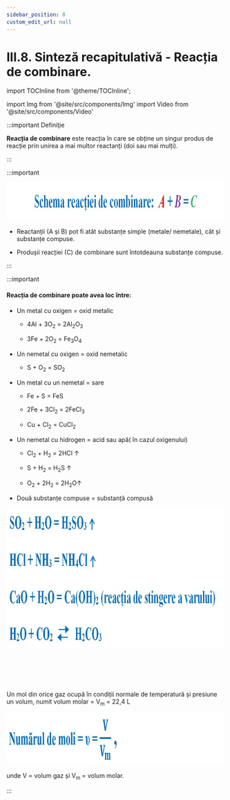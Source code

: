 ```yaml
---
sidebar_position: 8
custom_edit_url: null
---
```


# III.8. Sinteză recapitulativă - Reacția de combinare.

import TOCInline from '@theme/TOCInline';

<TOCInline toc={toc} />



import Img from '@site/src/components/Img'
import Video from '@site/src/components/Video'






:::important Definiţie

**Reacția de combinare** este reacția în care se obține un singur produs de reacție prin unirea a mai multor reactanți (doi sau mai mulți).



:::


:::important

<Img className="img-responsive4" src="chimie/clasa8/capitolul3/3_1_Poza1_SchemaReactieiDeCombinare_vers2.jpg" width="1000" height="88" />


- Reactanții (A și B) pot fi atât substanțe simple (metale/ nemetale), cât și substanțe compuse.

- Produșii reacției (C) de combinare sunt întotdeauna substanțe compuse.
 

:::



:::important

#### Reacția de combinare poate avea loc între:

- Un metal cu oxigen = oxid metalic

  - 4Al + 3O<sub>2</sub> = 2Al<sub>2</sub>O<sub>3</sub>

  - 3Fe + 2O<sub>2</sub> = Fe<sub>3</sub>O<sub>4</sub>

- Un nemetal cu oxigen = oxid nemetalic

  - S + O<sub>2</sub> = SO<sub>2</sub>


- Un metal cu un nemetal = sare 

  - Fe + S = FeS

  - 2Fe + 3Cl<sub>2</sub> = 2FeCl<sub>3</sub>

  - Cu + Cl<sub>2</sub> = CuCl<sub>2</sub>


- Un nemetal cu hidrogen = acid sau apă( în cazul oxigenului)

  - Cl<sub>2</sub> + H<sub>2</sub> = 2HCl ↑
  
  - S + H<sub>2</sub> = H<sub>2</sub>S ↑
  
  - O<sub>2</sub> + 2H<sub>2</sub> = 2H<sub>2</sub>O↑


- Două substanțe compuse = substanță compusă


<Img className="img-responsive4" src="chimie/clasa8/capitolul3/3_6_Poza2_Recapitulare_vers2.jpg" width="1000" height="323" />


<br></br>
<br></br>



Un mol din orice gaz ocupă în condiții normale de temperatură și presiune un volum, numit volum molar = V<sub>m</sub> = 22,4 L

<Img className="img-responsive4" src="chimie/clasa8/capitolul3/3_8_Poza1_FormulaNumarDeMoli_vers3.jpg" width="1000" height="119" />



unde V = volum gaz și V<sub>m</sub> = volum molar.


:::




<br></br>
<br></br>




